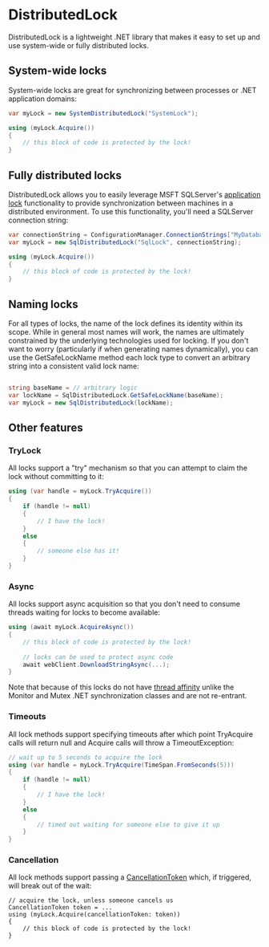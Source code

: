 # DistributedLock

DistributedLock is a lightweight .NET library that makes it easy to set up and use system-wide or fully distributed locks.

## System-wide locks

System-wide locks are great for synchronizing between processes or .NET application domains:

```C#
var myLock = new SystemDistributedLock("SystemLock");

using (myLock.Acquire())
{
	// this block of code is protected by the lock!
}
```

## Fully distributed locks

DistributedLock allows you to easily leverage MSFT SQLServer's <a href="https://msdn.microsoft.com/en-us/library/ms189823.aspx">application lock</a> functionality to provide synchronization between machines in a distributed environment. To use this functionality, you'll need a SQLServer connection string:

```C#
var connectionString = ConfigurationManager.ConnectionStrings["MyDatabase"].ConnectionString;
var myLock = new SqlDistributedLock("SqlLock", connectionString);

using (myLock.Acquire())
{
	// this block of code is protected by the lock!
}
```

## Naming locks

For all types of locks, the name of the lock defines its identity within its scope. While in general most names will work, the names are ultimately constrained by the underlying technologies used for locking. If you don't want to worry (particularly if when generating names dynamically), you can use the GetSafeLockName method each lock type to convert an arbitrary string into a consistent valid lock name:

```C#

string baseName = // arbitrary logic
var lockName = SqlDistributedLock.GetSafeLockName(baseName);
var myLock = new SqlDistributedLock(lockName);
```

## Other features

### TryLock

All locks support a "try" mechanism so that you can attempt to claim the lock without committing to it:

```C#
using (var handle = myLock.TryAcquire())
{
	if (handle != null)
	{
		// I have the lock!
	}
	else
	{
		// someone else has it!
	}
}
```

### Async

All locks support async acquisition so that you don't need to consume threads waiting for locks to become available:

```C#
using (await myLock.AcquireAsync())
{
	// this block of code is protected by the lock!
	
	// locks can be used to protect async code
	await webClient.DownloadStringAsync(...);
}
```

Note that because of this locks do not have <a href="https://msdn.microsoft.com/en-us/library/ms228964%28v=vs.110%29.aspx">thread affinity</a> unlike the Monitor and Mutex .NET synchronization classes and are not re-entrant. 

### Timeouts

All lock methods support specifying timeouts after which point TryAcquire calls will return null and Acquire calls will throw a TimeoutException:

```C#
// wait up to 5 seconds to acquire the lock
using (var handle = myLock.TryAcquire(TimeSpan.FromSeconds(5)))
{
	if (handle != null)
	{
		// I have the lock!
	}
	else
	{
		// timed out waiting for someone else to give it up
	}
}
```

### Cancellation

All lock methods support passing a <a href="https://msdn.microsoft.com/en-us/library/dd997289%28v=vs.110%29.aspx">CancellationToken</a> which, if triggered, will break out of the wait:

```
// acquire the lock, unless someone cancels us
CancellationToken token = ...
using (myLock.Acquire(cancellationToken: token))
{
	// this block of code is protected by the lock!
}
```